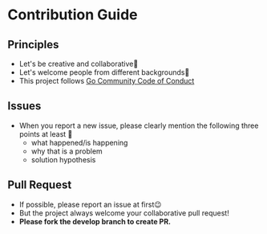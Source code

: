 # Contribution Guide

## Principles
- Let's be creative and collaborative👶
- Let's welcome people from different backgrounds👶
- This project follows [Go Community Code of Conduct](https://go.dev/conduct)

## Issues
- When you report a new issue, please clearly mention the following three points at least 🎉
  - what happened/is happening
  - why that is a problem
  - solution hypothesis

## Pull Request
- If possible, please report an issue at first😉
- But the project always welcome your collaborative pull request!
- **Please fork the develop branch to create PR.**
